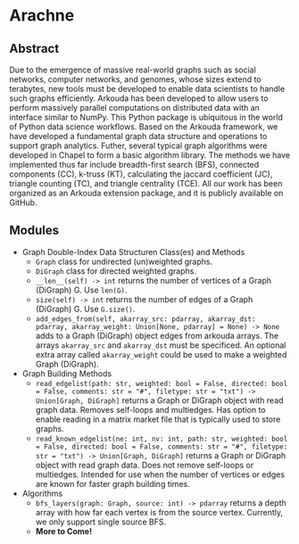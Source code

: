 # Arachne

## Abstract
Due to the emergence of massive real-world graphs such as social networks, computer networks, and genomes, whose sizes extend to terabytes, new tools must be developed to enable data scientists to handle such graphs efficiently. Arkouda has been developed to allow users to perform massively parallel computations on distributed data with an interface similar to NumPy. This Python package is ubiquitous in the world of Python data science workflows. Based on the Arkouda framework, we have developed a fundamental graph data structure and operations to support graph analytics. Futher, several typical graph algorithms were developed in Chapel to form a basic algorithm library. The methods we have implemented thus far include breadth-first search (BFS), connected components (CC), k-truss (KT), calculating the jaccard coefficient (JC), triangle counting (TC), and triangle centrality (TCE). All our work has been organized as an Arkouda extension package, and it is publicly available on GitHub.

## Modules
- Graph Double-Index Data Structuren Class(es) and Methods
    - `Graph` class for undirected (un)weighted graphs. 
    - `DiGraph` class for directed weighted graphs. 
    - `__len__(self) -> int` returns the number of vertices of a Graph (DiGraph) G. Use `len(G)`.
    - `size(self) -> int` returns the number of edges of a Graph (DiGraph) G. Use `G.size()`.
    - `add_edges_from(self, akarray_src: pdarray, akarray_dst: pdarray, akarray_weight: Union[None, pdarray] = None) -> None` adds to a Graph (DiGraph) object edges from arkouda arrays. The arrays `akarray_src` and `akarray_dst` must be specificed. An optional extra array called `akarray_weight` could be used to make a weighted Graph (DiGraph).
- Graph Building Methods
    - `read_edgelist(path: str, weighted: bool = False, directed: bool = False, comments: str = "#", filetype: str = "txt") -> Union[Graph, DiGraph]` returns a Graph or DiGraph object with read graph data. Removes self-loops and multiedges. Has option to enable reading in a matrix market file that is typically used to store graphs. 
    - `read_known_edgelist(ne: int, nv: int, path: str, weighted: bool = False, directed: bool = False, comments: str = "#", filetype: str = "txt") -> Union[Graph, DiGraph]` returns a Graph or DiGraph object with read graph data. Does not remove self-loops or multiedges. Intended for use when the number of vertices or edges are known for faster graph building times. 
- Algorithms
    - `bfs_layers(graph: Graph, source: int) -> pdarray` returns a depth array with how far each vertex is from the source vertex. Currently, we only support single source BFS.
    - **More to Come!**